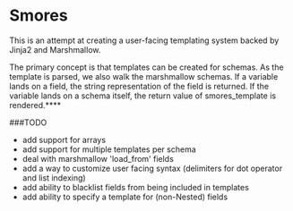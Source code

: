 # Smores

This is an attempt at creating a user-facing templating system backed by Jinja2 and Marshmallow.  

The primary concept is that templates can be created for schemas.  As the template is parsed, we also walk the marshmallow schemas.  If a variable lands on a field, the string representation of the field is returned. If the variable lands on a schema itself, the return value of smores_template is rendered.****


###TODO

- add support for arrays
- add support for multiple templates per schema
- deal with marshmallow 'load_from' fields
- add a way to customize user facing syntax (delimiters for dot operator and list indexing)
- add ability to blacklist fields from being included in templates
- add ability to specify a template for (non-Nested) fields

